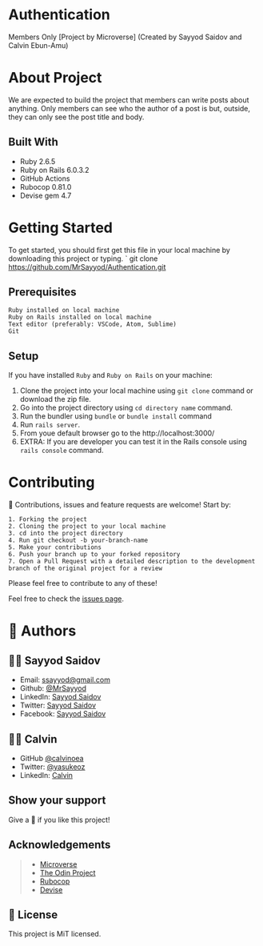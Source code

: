 # Authentication
Members Only [Project by Microverse] (Created by Sayyod Saidov and Calvin Ebun-Amu)

# About Project
We are expected to build the project that members can write posts about anything. Only members can see who the author of a post is but, outside, they can only see the post title and body.

## Built With

- Ruby 2.6.5
- Ruby on Rails 6.0.3.2
- GitHub Actions
- Rubocop 0.81.0
- Devise gem 4.7


# Getting Started

To get started, you should first get this file in your local machine by downloading this project or typing.
`
git clone https://github.com/MrSayyod/Authentication.git

## Prerequisites
    Ruby installed on local machine
    Ruby on Rails installed on local machine
    Text editor (preferably: VSCode, Atom, Sublime)
    Git

## Setup
   If you have installed `Ruby` and `Ruby on Rails` on your machine:
   1. Clone the project into your local machine using `git clone` command or download the zip file.
   2. Go into the project directory using `cd directory name` command.
   3. Run the bundler using `bundle` or `bundle install` command
   4. Run `rails server`.
   5. From youe default browser go to the http://localhost:3000/
   6. EXTRA: If you are developer you can test it in the Rails console using `rails console` command.

# Contributing

:handshake: Contributions, issues and feature requests are welcome! 
Start by:

    1. Forking the project
    2. Cloning the project to your local machine
    3. cd into the project directory
    4. Run git checkout -b your-branch-name
    5. Make your contributions
    6. Push your branch up to your forked repository
    7. Open a Pull Request with a detailed description to the development branch of the original project for a review

Please feel free to contribute to any of these!

Feel free to check the [issues page](https://github.com/MrSayyod/Authentication/issues).

# 👤 Authors

## :man_technologist: Sayyod Saidov

- Email: ssayyod@gmail.com
- Github: [@MrSayyod](https://github.com/MrSayyod) 
- LinkedIn:  [Sayyod Saidov](https://www.linkedin.com/in/sayyod-saidov-507b0818b)
- Twitter: [Sayyod Saidov](https://twitter.com/sayyodsaidov)
- Facebook: [Sayyod Saidov](https://www.facebook.com/sayyod)

## :man_technologist: Calvin
- GitHub [@calvinoea](https://github.com/calvinoea/)
- Twitter: [@yasukeoz](https://twitter.com/yasukeoz)
- LinkedIn: [Calvin](https://www.linkedin.com/in/calvin-ebun-amu-9b200017a/)

## Show your support
Give a :star2: if you like this project!

## Acknowledgements

> - [Microverse](https://www.microverse.org/)
> - [The Odin Project](https://www.theodinproject.com/home)
> - [Rubocop](https://docs.rubocop.org/en/stable/)
> - [Devise](https://github.com/heartcombo/devise)

## 📝 License
This project is MiT licensed.

